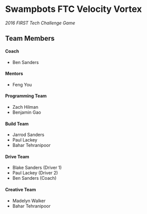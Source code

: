 # Swampbots FTC Velocity Vortex
*2016 FIRST Tech Challenge Game*

## Team Members

#### Coach
- Ben Sanders


#### Mentors
- Feng You


#### Programming Team
- Zach Hilman
- Benjamin Gao


#### Build Team
- Jarrod Sanders
- Paul Lackey
- Bahar Tehranipoor


#### Drive Team
- Blake Sanders (Driver 1)
- Paul Lackey (Driver 2)
- Ben Sanders (Coach)


#### Creative Team
- Madelyn Walker
- Bahar Tehranipoor

